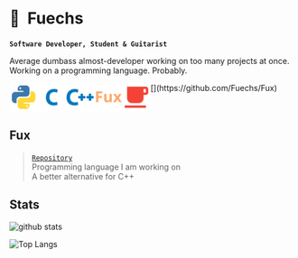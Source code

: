 # 🐾&nbsp;&nbsp;Fuechs

**`Software Developer, Student & Guitarist`**

Average dumbass almost-developer working on too many projects at once.
Working on a programming language. Probably.

<img align="left" width="50px" src="./assets/python.svg"/>
<img align="left" width="50px" src="./assets/c.svg"/>
<img align="left" width="50px" src="./assets/cpp.svg" />
[<img align="left" width="50px" src="./assets/fux.svg" />](https://github.com/Fuechs/Fux)
<img align="left" width="50px" src="./assets/java.svg" />

<br>
<br>
<br>

## Fux

> [`Repository`](https://github.com/Fuechs/Fux) \
> Programming language I am working on\
> A better alternative for C++


## Stats

![github stats](https://github-readme-stats.vercel.app/api?username=Fuechs&show_icons=true&theme=aura_dark)

![Top Langs](https://github-readme-stats.vercel.app/api/top-langs/?username=Fuechs&layout=compact&theme=aura_dark)
